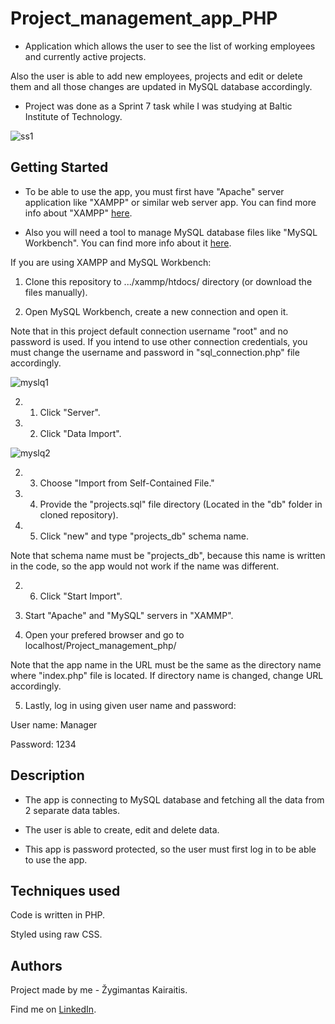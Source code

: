 # Project_management_app_PHP

* Application which allows the user to see the list of working employees and currently active projects.

Also the user is able to add new employees, projects and edit or delete them and all those changes are updated in MySQL database accordingly.

* Project was done as a Sprint 7 task while I was studying at Baltic Institute of Technology. 

![ss1](https://user-images.githubusercontent.com/97868964/174650599-c98d580e-4581-4fc0-bb44-6dcdc7fa707e.png)


## Getting Started

* To be able to use the app, you must first have "Apache" server application like "XAMPP" or similar web server app. You can find more info about "XAMPP" [here](https://www.apachefriends.org/).

* Also you will need a tool to manage MySQL database files like "MySQL Workbench". You can find more info about it [here](https://www.mysql.com/products/workbench/).

If you are using XAMPP and MySQL Workbench:

1. Clone this repository to .../xammp/htdocs/ directory (or download the files manually).

2. Open MySQL Workbench, create a new connection and open it. 

Note that in this project default connection username "root" and no password is used. If you intend to use other connection credentials, you must change the username and password in "sql_connection.php" file accordingly.

![myslq1](https://user-images.githubusercontent.com/97868964/174650299-175d5750-3320-4959-884b-852b3b081c61.png)

2. 1. Click "Server".

2. 2. Click "Data Import".

![myslq2](https://user-images.githubusercontent.com/97868964/174650486-1d827643-ce70-42a9-ae1b-0dfde3400082.png)

2. 3. Choose "Import from Self-Contained File."

2. 4. Provide the "projects.sql" file directory (Located in the "db" folder in cloned repository).

2. 5. Click "new" and type "projects_db" schema name.

Note that schema name must be "projects_db", because this name is written in the code, so the app would not work if the name was different.

2. 6. Click "Start Import".


3. Start "Apache" and "MySQL" servers in "XAMMP".

4. Open your prefered browser and go to localhost/Project_management_php/

Note that the app name in the URL must be the same as the directory name where "index.php" file is located. If directory name is changed, change URL accordingly. 

5. Lastly, log in using given user name and password:

  User name: Manager

  Password: 1234


## Description

* The app is connecting to MySQL database and fetching all the data from 2 separate data tables. 

* The user is able to create, edit and delete data.

* This app is password protected, so the user must first log in to be able to use the app. 


## Techniques used

Code is written in PHP.

Styled using raw CSS.


## Authors

Project made by me - Žygimantas Kairaitis. 

Find me on [LinkedIn](https://www.linkedin.com/in/%C5%BEygimantas-kairaitis-018a86193/).
